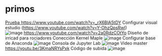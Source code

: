 # primos
[Prueba
](https://www.youtube.com/watch?v=_rX6BlA5tDY)https://www.youtube.com/watch?v=_rX6BlA5tDY   Configurar visual estudio
(https://www.youtube.com/watch?v=Y-OhzQpsRwI)  
![image](https://github.com/karwita/primos/assets/81604122/aea85367-bb13-4088-93a6-b8904d871424)
https://www.youtube.com/watch?v=2a0RdzCOtYo
Diseño de irricad para rociadores
Conección Kernel Maple
![image](https://github.com/karwita/primos/assets/81604122/2695f3d4-3b05-48ae-9ee8-2d5b1ffb6695)
Configurar base de Anaconda
![image](https://github.com/karwita/primos/assets/81604122/5292f1cf-db02-422a-abea-bd35827cb5fb)
Consola de Jupyter Lab
![image](https://github.com/karwita/primos/assets/81604122/3abcbe4b-fae9-463f-8138-37232d237e63)
Video master
https://youtu.be/3KmaNRYsPxk
Código de subida
![image](https://github.com/karwita/primos/assets/81604122/0adad51b-2238-4a7e-863e-e0d59b8167ab)
